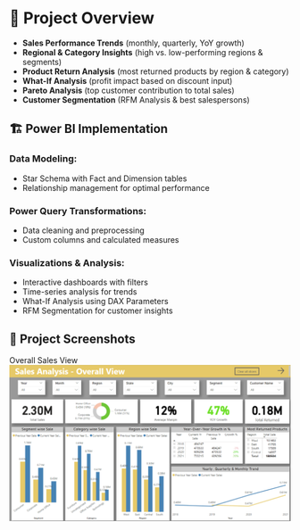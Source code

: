 # 📝 Project Overview

- **Sales Performance Trends** (monthly, quarterly, YoY growth)
- **Regional & Category Insights** (high vs. low-performing regions & segments)
- **Product Return Analysis** (most returned products by region & category)
- **What-If Analysis** (profit impact based on discount input)
- **Pareto Analysis** (top customer contribution to total sales)
- **Customer Segmentation** (RFM Analysis & best salespersons)

## 🏗 Power BI Implementation

### Data Modeling:
- Star Schema with Fact and Dimension tables
- Relationship management for optimal performance

### Power Query Transformations:
- Data cleaning and preprocessing
- Custom columns and calculated measures

### Visualizations & Analysis:
- Interactive dashboards with filters
- Time-series analysis for trends
- What-If Analysis using DAX Parameters
- RFM Segmentation for customer insights

## 📸 Project Screenshots
Overall Sales View ![Overall View](https://raw.githubusercontent.com/lalitThokal/Retail-Sales-and-Customer-Analysis/main/Overall%20View.png)
